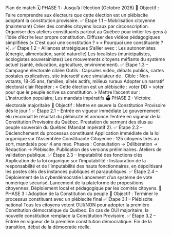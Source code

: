 
Plan de match 🗓️ PHASE 1 : Jusqu’à l’élection (Octobre 2026) 🎯 Objectif : Faire comprendre aux électeurs que cette élection est un plébiscite adoptant la constitution provisoire. ✅ Étape 1.1 – Mobilisation citoyenne (maintenant) Créer des comités citoyens locaux par circonscription. Organiser des ateliers constituants partout au Québec pour initier les gens à l’idée d’écrire leur propre constitution. Diffuser des vidéos pédagogiques simplifiées (« C’est quoi une constitution ? » « Pourquoi une constituante ? »). ✅ Étape 1.2 – Alliances stratégiques S’allier avec : Les autonomistes (énergie, alimentation, santé naturelle) Les localistes (municipalistes, écologistes souverainistes) Les mouvements citoyens méfiants du système actuel (santé, éducation, agriculture, environnement). ✅ Étape 1.3 – Campagne électorale ciblée Outils : Capsules vidéo, débats publics, cartes postales explicatives, site interactif avec simulateur de . Cible : Non-votants, 18-35 ans, familles, aînés actifs, milieux ruraux Adopter un narratif électoral clair Répéter : « Cette élection est un plébiscite : voter DD = voter pour que le peuple écrive sa constitution. » Mettre l’accent sur : L’instruction populaire; Les mandats impératifs 🗳️ PHASE 2 : Victoire électorale majoritaire 🎯 Objectif : Mettre en œuvre la Constitution Provisoire dès le jour 1 ✅ Étape 2.1 – Entrée en vigueur immédiate Le gouvernement élu reconnaît le résultat du plébiscite et annonce l’entrée en vigueur de la Constitution Provisoire du Québec. Prestation de serment des élus au peuple souverain du Québec (Mandat impératif 2). ✅ Étape 2.2 – Déclenchement du processus constituant Application immédiate de la loi organique sur l’Assemblée Constituante Citoyenne : 125 citoyens tirés au sort, mandatés pour 4 ans max. Phases : Consultation → Délibération → Rédaction → Plébiscite. Publication des versions préliminaires. Ateliers de validation publique. ✅ Étape 2.3 – Imputabilité des fonctions clés Application de la loi organique sur l’imputabilité : Instauration de la responsabilité et de l'imputabilité des hauts fonctionnaires, en dépolitisant les postes clés des instances publiques et parapubliques. ✅ Étape 2.4 – Déploiement de la cyberdémocratie Lancement d’un système de vote numérique sécurisé. Lancement de la plateforme de propositions citoyennes. Déploiement local et pédagogique par les comités citoyens. 📜 PHASE 3 : Adoption de la Constitution du peuple 🎯 Objectif : Terminer le processus constituant avec un plébiscite final ✅ Étape 3.1 – Plébiscite national Tous les citoyens votent OUI/NON pour adopter la première Constitution démocratique du Québec. En cas de OUI majoritaire, la nouvelle constitution remplace la Constitution Provisoire. ✅ Étape 3.2 – Entrée en vigueur de la première constitution démocratique. Fin de la transition, début de la démocratie réelle.